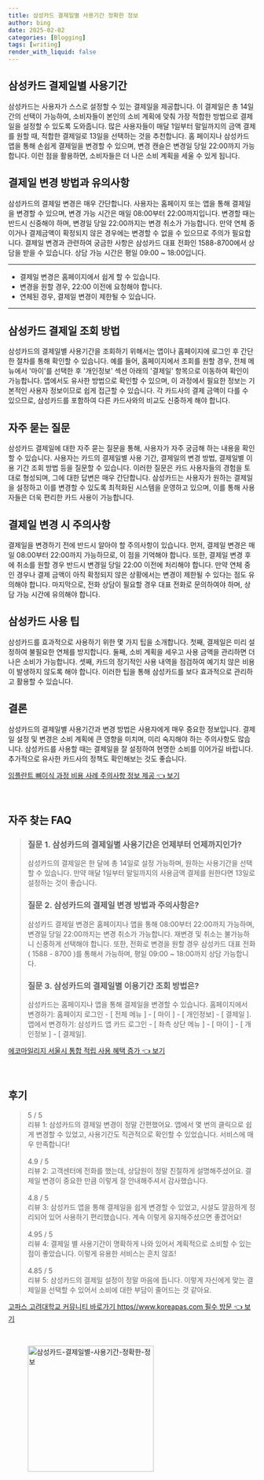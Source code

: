 ```yaml
---
title: 삼성카드 결제일별 사용기간 정확한 정보
author: bing
date: 2025-02-02
categories: [Blogging]
tags: [writing]
render_with_liquid: false
---
```



<h2 id='삼성카드_결제일별_사용기간'>삼성카드 결제일별 사용기간</h2>

<p>삼성카드는 사용자가 스스로 설정할 수 있는 결제일을 제공합니다. 이 결제일은 총 14일간의 선택이 가능하여, 소비자들이 본인의 소비 계획에 맞춰 가장 적합한 방법으로 결제일을 설정할 수 있도록 도와줍니다. 많은 사용자들이 매달 1일부터 말일까지의 금액 결제를 원할 때, 적합한 결제일로 13일을 선택하는 것을 추천합니다. 홈 페이지나 삼성카드 앱을 통해 손쉽게 결제일을 변경할 수 있으며, 변경 캔슬은 변경일 당일 22:00까지 가능합니다. 이런 점을 활용하면, 소비자들은 더 나은 소비 계획을 세울 수 있게 됩니다.</p>

<h2 id='결제일_변경_방법과_유의사항'>결제일 변경 방법과 유의사항</h2>

<p>삼성카드의 결제일 변경은 매우 간단합니다. 사용자는 홈페이지 또는 앱을 통해 결제일을 변경할 수 있으며, 변경 가능 시간은 매일 08:00부터 22:00까지입니다. 변경할 때는 반드시 신중해야 하며, 변경일 당일 22:00까지는 변경 취소가 가능합니다. 만약 연체 중이거나 결제금액이 확정되지 않은 경우에는 변경할 수 없을 수 있으므로 주의가 필요합니다. 결제일 변경과 관련하여 궁금한 사항은 삼성카드 대표 전화인 1588-8700에서 상담을 받을 수 있습니다. 상담 가능 시간은 평일 09:00 ~ 18:00입니다.</p>

<hr />

<ul>
    <li>결제일 변경은 홈페이지에서 쉽게 할 수 있습니다.</li>
    <li>변경을 원할 경우, 22:00 이전에 요청해야 합니다.</li>
    <li>연체된 경우, 결제일 변경이 제한될 수 있습니다.</li>
</ul>

<hr />

<h2 id='삼성카드_결제일_조회_방법'>삼성카드 결제일 조회 방법</h2>

<p>삼성카드의 결제일별 사용기간을 조회하기 위해서는 앱이나 홈페이지에 로그인 후 간단한 절차를 통해 확인할 수 있습니다. 예를 들어, 홈페이지에서 조회를 원할 경우, 전체 메뉴에서 '마이'를 선택한 후 '개인정보' 섹션 아래의 '결제일' 항목으로 이동하여 확인이 가능합니다. 앱에서도 유사한 방법으로 확인할 수 있으며, 이 과정에서 필요한 정보는 기본적인 사용자 정보이므로 쉽게 접근할 수 있습니다. 각 카드사의 결제 금액이 다를 수 있으므로, 삼성카드를 포함하여 다른 카드사와의 비교도 신중하게 해야 합니다.</p>

<h2 id='자주_묻는_질문'>자주 묻는 질문</h2>

<p>삼성카드 결제일에 대한 자주 묻는 질문을 통해, 사용자가 자주 궁금해 하는 내용을 확인할 수 있습니다. 사용자는 카드의 결제일별 사용 기간, 결제일의 변경 방법, 결제일별 이용 기간 조회 방법 등을 질문할 수 있습니다. 이러한 질문은 카드 사용자들의 경험을 토대로 형성되며, 그에 대한 답변은 매우 간단합니다. 삼성카드는 사용자가 원하는 결제일을 설정하고 이를 변경할 수 있도록 최적화된 시스템을 운영하고 있으며, 이를 통해 사용자들은 더욱 편리한 카드 사용이 가능합니다.</p>

<h2 id='결제일_변경_시_주의사항'>결제일 변경 시 주의사항</h2>

<p>결제일을 변경하기 전에 반드시 알아야 할 주의사항이 있습니다. 먼저, 결제일 변경은 매일 08:00부터 22:00까지 가능하므로, 이 점을 기억해야 합니다. 또한, 결제일 변경 후에 취소를 원할 경우 반드시 변경일 당일 22:00 이전에 처리해야 합니다. 만약 연체 중인 경우나 결제 금액이 아직 확정되지 않은 상황에서는 변경이 제한될 수 있다는 점도 유의해야 합니다. 마지막으로, 전화 상담이 필요할 경우 대표 전화로 문의하여야 하며, 상담 가능 시간에 유의해야 합니다.</p>

<h2 id='삼성카드_사용_팁'>삼성카드 사용 팁</h2>

<p>삼성카드를 효과적으로 사용하기 위한 몇 가지 팁을 소개합니다. 첫째, 결제일은 미리 설정하여 불필요한 연체를 방지합니다. 둘째, 소비 계획을 세우고 사용 금액을 관리하면 더 나은 소비가 가능합니다. 셋째, 카드의 정기적인 사용 내역을 점검하여 예기치 않은 비용이 발생하지 않도록 해야 합니다. 이러한 팁을 통해 삼성카드를 보다 효과적으로 관리하고 활용할 수 있습니다.</p>

<h2 id='결론'>결론</h2>

<p>삼성카드의 결제일별 사용기간과 변경 방법은 사용자에게 매우 중요한 정보입니다. 결제일 설정 및 변경은 소비 계획에 큰 영향을 미치며, 미리 숙지해야 하는 주의사항도 많습니다. 삼성카드를 사용할 때는 결제일을 잘 설정하여 현명한 소비를 이어가길 바랍니다. 추가적으로 유사한 카드사의 정책도 확인해보는 것도 좋습니다.</p>


<p><a class="click-button" title="임플란트 뼈이식 과정 비용 사례 주의사항 정보 제공" href="https://blackassets.github.io/posts/%EC%9E%84%ED%94%8C%EB%9E%80%ED%8A%B8-%EB%BC%88%EC%9D%B4%EC%8B%9D-%EA%B3%BC%EC%A0%95-%EB%B9%84%EC%9A%A9-%EC%82%AC%EB%A1%80-%EC%A3%BC%EC%9D%98%EC%82%AC%ED%95%AD-%EC%A0%95%EB%B3%B4-%EC%A0%9C%EA%B3%B5/" rel="dofollow">임플란트 뼈이식 과정 비용 사례 주의사항 정보 제공 👈 보기</a></p><br>
<h2 id='자주_찾는_FAQ'>자주 찾는 FAQ</h2>
<div itemscope="" itemtype="https://schema.org/FAQPage"> 
<blockquote> 
<div itemscope="" itemprop="mainEntity" itemtype="https://schema.org/Question"> 
<h3 itemprop="name">질문 1. 삼성카드의 결제일별 사용기간은 언제부터 언제까지인가?</h3> 
<div itemscope="" itemprop="acceptedAnswer" itemtype="https://schema.org/Answer"> 
<span itemprop="text"> 
<p>삼성카드의 결제일은 한 달에 총 14일로 설정 가능하며, 원하는 사용기간을 선택할 수 있습니다. 만약 매달 1일부터 말일까지의 사용금액 결제를 원한다면 13일로 설정하는 것이 좋습니다.</p> 
</span> 
</div> 
</div> 

<div itemscope="" itemprop="mainEntity" itemtype="https://schema.org/Question"> 
<h3 itemprop="name">질문 2. 삼성카드의 결제일 변경 방법과 주의사항은?</h3> 
<div itemscope="" itemprop="acceptedAnswer" itemtype="https://schema.org/Answer"> 
<span itemprop="text"> 
<p>삼성카드 결제일 변경은 홈페이지나 앱을 통해 08:00부터 22:00까지 가능하며, 변경일 당일 22:00까지는 변경 취소가 가능합니다. 재변경 및 취소는 불가능하니 신중하게 선택해야 합니다. 또한, 전화로 변경을 원할 경우 삼성카드 대표 전화 ( 1588 - 8700 )를 통해서 가능하며, 평일 09:00 ~ 18:00까지 상담 가능합니다.</p> 
</span> 
</div> 
</div> 

<div itemscope="" itemprop="mainEntity" itemtype="https://schema.org/Question"> 
<h3 itemprop="name">질문 3. 삼성카드의 결제일별 이용기간 조회 방법은?</h3> 
<div itemscope="" itemprop="acceptedAnswer" itemtype="https://schema.org/Answer"> 
<span itemprop="text"> 
<p>삼성카드는 홈페이지나 앱을 통해 결제일을 변경할 수 있습니다. 홈페이지에서 변경하기: 홈페이지 로그인 - [ 전체 메뉴 ] - [ 마이 ] - [ 개인정보] - [ 결제일 ]. 앱에서 변경하기: 삼성카드 앱 카드 로그인 - [ 좌측 상단 메뉴 ] - [ 마이 ] - [ 개인정보 ] - [ 결제일].</p> 
</span> 
</div> 
</div> 
</blockquote> 
</div>
<p><a class="click-button" title="에코마일리지 서울시 통합 적립 사용 혜택 증가" href="https://blackassets.github.io/posts/%EC%97%90%EC%BD%94%EB%A7%88%EC%9D%BC%EB%A6%AC%EC%A7%80-%EC%84%9C%EC%9A%B8%EC%8B%9C-%ED%86%B5%ED%95%A9-%EC%A0%81%EB%A6%BD-%EC%82%AC%EC%9A%A9-%ED%98%9C%ED%83%9D-%EC%A6%9D%EA%B0%80/" rel="dofollow">에코마일리지 서울시 통합 적립 사용 혜택 증가 👈 보기</a></p><br>
<h2 id='후기'>후기</h2>
<div itemscope itemtype="https://schema.org/Product">
  <blockquote>
  <div itemprop="review" itemscope itemtype="https://schema.org/Review">
      <div itemprop="reviewRating" itemscope itemtype="https://schema.org/Rating"> <span itemprop="ratingValue">5</span> / <span itemprop="bestRating">5</span> </div>
      <span itemprop="reviewBody">리뷰 1: 삼성카드의 결제일 변경이 정말 간편했어요. 앱에서 몇 번의 클릭으로 쉽게 변경할 수 있었고, 사용기간도 직관적으로 확인할 수 있었습니다. 서비스에 매우 만족합니다!</span>
  </div>
  <br>
  <div itemprop="review" itemscope itemtype="https://schema.org/Review">
      <div itemprop="reviewRating" itemscope itemtype="https://schema.org/Rating"> <span itemprop="ratingValue">4.9</span> / <span itemprop="bestRating">5</span> </div>
      <span itemprop="reviewBody">리뷰 2: 고객센터에 전화를 했는데, 상담원이 정말 친절하게 설명해주셨어요. 결제일 변경이 중요한 만큼 이렇게 잘 안내해주셔서 감사했습니다.</span>
  </div>
  <br>
  <div itemprop="review" itemscope itemtype="https://schema.org/Review">
      <div itemprop="reviewRating" itemscope itemtype="https://schema.org/Rating"> <span itemprop="ratingValue">4.8</span> / <span itemprop="bestRating">5</span> </div>
      <span itemprop="reviewBody">리뷰 3: 삼성카드 앱을 통해 결제일을 쉽게 변경할 수 있었고, 시설도 깔끔하게 정리되어 있어 사용하기 편리했습니다. 계속 이렇게 유지해주셨으면 좋겠어요!</span>
  </div>
  <br>
  <div itemprop="review" itemscope itemtype="https://schema.org/Review">
      <div itemprop="reviewRating" itemscope itemtype="https://schema.org/Rating"> <span itemprop="ratingValue">4.95</span> / <span itemprop="bestRating">5</span> </div>
      <span itemprop="reviewBody">리뷰 4: 결제일 별 사용기간이 명확하게 나와 있어서 계획적으로 소비할 수 있는 점이 좋았습니다. 이렇게 유용한 서비스는 흔치 않죠!</span>
  </div>
  <br>
  <div itemprop="review" itemscope itemtype="https://schema.org/Review">
      <div itemprop="reviewRating" itemscope itemtype="https://schema.org/Rating"> <span itemprop="ratingValue">4.85</span> / <span itemprop="bestRating">5</span> </div>
      <span itemprop="reviewBody">리뷰 5: 삼성카드의 결제일 설정이 정말 마음에 듭니다. 이렇게 자신에게 맞는 결제일을 선택할 수 있어서 소비에 대한 부담이 줄어드는 것 같아요.</span>
  </div>
  </blockquote>
</div>
<p><a class="click-button" title="고파스 고려대학교 커뮤니티 바로가기 https//www.koreapas.com 필수 방문" href="https://blackassets.github.io/posts/%EA%B3%A0%ED%8C%8C%EC%8A%A4-%EA%B3%A0%EB%A0%A4%EB%8C%80%ED%95%99%EA%B5%90-%EC%BB%A4%EB%AE%A4%EB%8B%88%ED%8B%B0-%EB%B0%94%EB%A1%9C%EA%B0%80%EA%B8%B0-httpswww.koreapas.com-%ED%95%84%EC%88%98-%EB%B0%A9%EB%AC%B8/" rel="dofollow">고파스 고려대학교 커뮤니티 바로가기 https//www.koreapas.com 필수 방문 👈 보기</a></p><br>
<figure class="image"><img src="https://blackassets.github.io/assets/img/thumbnail/삼성카드-결제일별-사용기간-정확한-정보.webp" alt="삼성카드-결제일별-사용기간-정확한-정보" width="256" height="256"></figure>